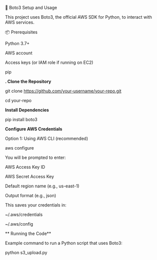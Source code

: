 🐍 Boto3 Setup and Usage

This project uses Boto3, the official AWS SDK for Python, to interact with AWS services.

📦 Prerequisites

Python 3.7+

AWS account

Access keys (or IAM role if running on EC2)

pip

**. Clone the Repository**

git clone https://github.com/your-username/your-repo.git

cd your-repo

**Install Dependencies**
   
pip install boto3

**Configure AWS Credentials**

Option 1: Using AWS CLI (recommended)

aws configure

You will be prompted to enter:

AWS Access Key ID

AWS Secret Access Key

Default region name (e.g., us-east-1)

Output format (e.g., json)

This saves your credentials in:

~/.aws/credentials

~/.aws/config

** Running the Code**

Example command to run a Python script that uses Boto3:

python s3_upload.py

